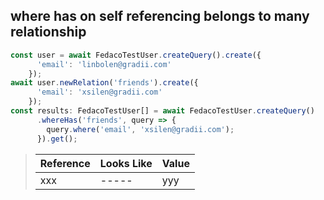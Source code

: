 ## where has on self referencing belongs to many relationship

```typescript
const user = await FedacoTestUser.createQuery().create({
      'email': 'linbolen@gradii.com'
    });
await user.newRelation('friends').create({
      'email': 'xsilen@gradii.com'
    });
const results: FedacoTestUser[] = await FedacoTestUser.createQuery()
      .whereHas('friends', query => {
        query.where('email', 'xsilen@gradii.com');
      }).get();
```

> | Reference | Looks Like | Value |
> | ------ | ----- | ----- |
> | xxx | ----- | yyy |
